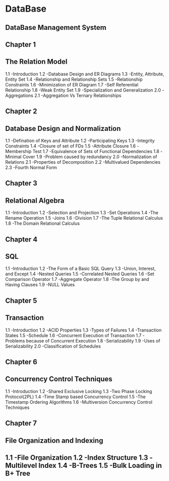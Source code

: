 # DataBase
DataBase Management System
--------------------------------------
Chapter 1
-------------
The Relation Model
---------------------
1.1 -Introduction
1.2 -Database Design and ER Diagrams
1.3 -Entity, Attribute, Entity Set
1.4 -Relationship and Relationship Sets
1.5 -Relationship Constraints
1.6 -Minimization of ER Diagram
1.7 -Self Referential Relationship
1.8 -Weak Entity Set
1.9 -Specialization and Generalization
2.0 -Aggregations
2.1 -Aggregation Vs Ternary Relationships

Chapter 2
--------------
Database Design and Normalization
---------------------------------
1.1 -Defination of Keys and Attribute 
1.2 -Participating Keys
1.3 -Integrity Constraints
1.4 -Closure of set of FDs
1.5 -Attribute Closure
1.6 -Membership Test
1.7 -Equivalence of Sets of Functional Dependencies
1.8 -Minimal Cover
1.9 -Problem caused by redundancy
2.0 -Normalization of Relations
2.1 -Properties of Decomposition
2.2 -Multivalued Dependencies
2.3 -Fourth Normal Form


Chapter 3
-------------
Relational Algebra
-------------------
1.1 -Introduction
1.2 -Selection and Projection
1.3 -Set Operations
1.4 -The Rename Operation
1.5 -Joins
1.6 -Division
1.7 -The Tuple Relational Calculus
1.8 -The Domain Relational Calculus


Chapter 4
---------------
SQL
--------
1.1 -Introduction
1.2 -The Form of a Basic SQL Query
1.3 -Union, Interest, and Except
1.4 -Nested Queries
1.5 -Correlated Nested Queries
1.6 -Set Comparison Operator
1.7 -Aggregate Operator
1.8 -The Group by and Having Clauses
1.9 -NULL Values


Chapter 5
--------------
Transaction
-----------------
1.1 -Introduction 
1.2 -ACID Properties
1.3 -Types of Failures
1.4 -Transaction States
1.5 -Schedule
1.6 -Concurrent Execution of Transaction
1.7 -Problems because of Concurrent Execution
1.8 -Serializability
1.9 -Uses of Serializability
2.0 -Classification of Schedules


Chapter 6
-------------
Concurrency Control Techniques
---------------------------------
1.1 -Introduction
1.2 -Shared Exclusive Locking
1.3 -Two Phase Locking Protocol(2PL)
1.4 -Time Stamp based Concurrency Control
1.5 -The Timestamp Ordering Algorithms
1.6 -Multiversion Concurrency Control Techniques



Chapter 7
-------------
File Organization and Indexing
---------------------------------
1.1 -File Organization
1.2 -Index Structure
1.3 -Multilevel Index
1.4 -B-Trees
1.5 -Bulk Loading in B+ Tree
------------------------------------------------------------------------------------------------------------------------------------


















